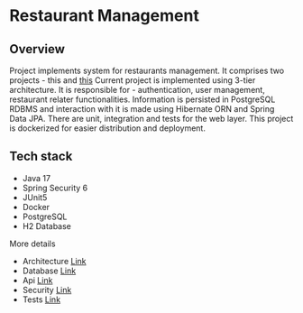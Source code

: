 <h1>Restaurant Management</h1>

<h2>Overview</h2>
<p>Project implements system for restaurants management. It comprises two projects - this and <a href="https://github.com/knetsov91/order-service-java-spring">this</a>
Current project is implemented using 3-tier architecture. It is responsible for -
authentication, user management, restaurant relater functionalities. Information is persisted in PostgreSQL RDBMS and interaction with it is made using Hibernate ORN and
Spring Data JPA. There are unit, integration and tests for the web layer. This project is dockerized for easier distribution and 
deployment.

</p>

<h2>Tech stack</h2>
<ul>
    <li>Java 17</li>
    <li>Spring Security 6</li>
    <li>JUnit5</li>
    <li>Docker</li>
    <li>PostgreSQL</li>
    <li>H2 Database</li>

</ul>

<p>More details</p>
<ul>
    <li>Architecture </span><a href="./restaurant/docs/architecture/architecture.md">Link</a></li>
    <li>Database </span><a href="./restaurant/docs/database/database.md">Link</a></li>
    <li>Api </span><a href="./restaurant/docs/api/api.md">Link</a></li>
    <li>Security </span><a href="./restaurant/docs/security/security.md">Link</a></li>
    <li>Tests </span><a href="./restaurant/docs/tests/test.md">Link</a></li>
</ul>
